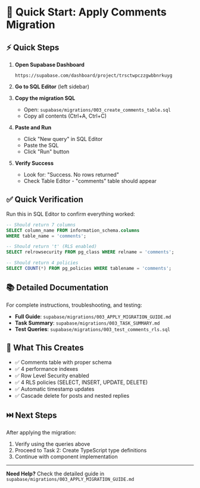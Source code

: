 # 🚀 Quick Start: Apply Comments Migration

## ⚡ Quick Steps

1. **Open Supabase Dashboard**
   ```
   https://supabase.com/dashboard/project/trsctwpczzgwbbnrkuyg
   ```

2. **Go to SQL Editor** (left sidebar)

3. **Copy the migration SQL**
   - Open: `supabase/migrations/003_create_comments_table.sql`
   - Copy all contents (Ctrl+A, Ctrl+C)

4. **Paste and Run**
   - Click "New query" in SQL Editor
   - Paste the SQL
   - Click "Run" button

5. **Verify Success**
   - Look for: "Success. No rows returned"
   - Check Table Editor - "comments" table should appear

## ✅ Quick Verification

Run this in SQL Editor to confirm everything worked:

```sql
-- Should return 7 columns
SELECT column_name FROM information_schema.columns 
WHERE table_name = 'comments';

-- Should return 't' (RLS enabled)
SELECT relrowsecurity FROM pg_class WHERE relname = 'comments';

-- Should return 4 policies
SELECT COUNT(*) FROM pg_policies WHERE tablename = 'comments';
```

## 📚 Detailed Documentation

For complete instructions, troubleshooting, and testing:
- **Full Guide**: `supabase/migrations/003_APPLY_MIGRATION_GUIDE.md`
- **Task Summary**: `supabase/migrations/003_TASK_SUMMARY.md`
- **Test Queries**: `supabase/migrations/003_test_comments_rls.sql`

## 🎯 What This Creates

- ✅ Comments table with proper schema
- ✅ 4 performance indexes
- ✅ Row Level Security enabled
- ✅ 4 RLS policies (SELECT, INSERT, UPDATE, DELETE)
- ✅ Automatic timestamp updates
- ✅ Cascade delete for posts and nested replies

## ⏭️ Next Steps

After applying the migration:
1. Verify using the queries above
2. Proceed to Task 2: Create TypeScript type definitions
3. Continue with component implementation

---

**Need Help?** Check the detailed guide in `supabase/migrations/003_APPLY_MIGRATION_GUIDE.md`
